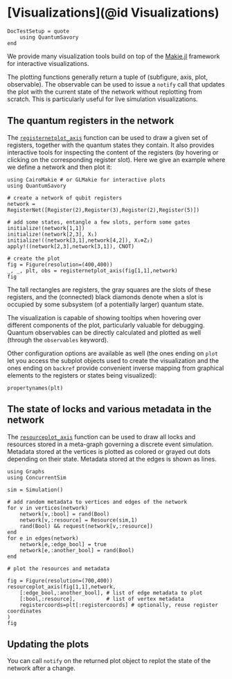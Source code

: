 # [Visualizations](@id Visualizations)

```@meta
DocTestSetup = quote
    using QuantumSavory
end
```

We provide many visualization tools build on top of the [Makie.jl](https://docs.makie.org/stable/) framework for interactive visualizations.

The plotting functions generally return a tuple of (subfigure, axis, plot, observable).
The observable can be used to issue a `notify` call that updates the plot with the current state of the network without replotting from scratch.
This is particularly useful for live simulation visualizations.

## The quantum registers in the network

The [`registernetplot_axis`](@ref) function can be used to draw a given set of registers, together with the quantum states they contain. It also provides interactive tools for inspecting the content of the registers (by hovering or clicking on the corresponding register slot). Here we give an example where we define a network and then plot it:

```@example vis
using CairoMakie # or GLMakie for interactive plots
using QuantumSavory

# create a network of qubit registers
network = RegisterNet([Register(2),Register(3),Register(2),Register(5)])

# add some states, entangle a few slots, perform some gates
initialize!(network[1,1])
initialize!(network[2,3], X₁)
initialize!((network[3,1],network[4,2]), X₁⊗Z₂)
apply!((network[2,3],network[3,1]), CNOT)

# create the plot
fig = Figure(resolution=(400,400))
_, _, plt, obs = registernetplot_axis(fig[1,1],network)
fig
```

The tall rectangles are registers, the gray squares are the slots of these registers, and the (connected) black diamonds denote when a slot is occupied by some subsystem (of a potentially larger) quantum state.

The visualization is capable of showing tooltips when hovering over different components of the plot, particularly valuable for debugging. Quantum observables can be directly calculated and plotted as well (through the `observables` keyword).

Other configuration options are available as well (the ones ending on `plot` let you access the subplot objects used to create the visualization and the ones ending on `backref` provide convenient inverse mapping from graphical elements to the registers or states being visualized):

```@example vis
propertynames(plt)
```

## The state of locks and various metadata in the network

The [`resourceplot_axis`](@ref) function can be used to draw all locks and resources stored in a meta-graph governing a discrete event simulation. Metadata stored at the vertices is plotted as colored or grayed out dots depending on their state. Metadata stored at the edges is shown as lines.

```@example vis
using Graphs
using ConcurrentSim

sim = Simulation()

# add random metadata to vertices and edges of the network
for v in vertices(network)
    network[v,:bool] = rand(Bool)
    network[v,:resource] = Resource(sim,1)
    rand(Bool) && request(network[v,:resource])
end
for e in edges(network)
    network[e,:edge_bool] = true
    network[e,:another_bool] = rand(Bool)
end

# plot the resources and metadata

fig = Figure(resolution=(700,400))
resourceplot_axis(fig[1,1],network,
    [:edge_bool,:another_bool], # list of edge metadata to plot
    [:bool,:resource],          # list of vertex metadata
    registercoords=plt[:registercoords] # optionally, reuse register coordinates
)
fig
```

## Updating the plots

 You can call `notify` on the returned plot object to replot the state of the network after a change.